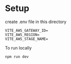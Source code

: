 # Setup

create .env file in this directory
```
VITE_AWS_GATEWAY_ID=
VITE_AWS_REGION=
VITE_AWS_STAGE_NAME=
```
To run locally
```shell
npm run dev
```